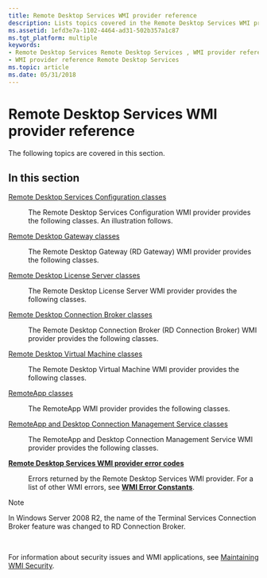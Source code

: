 ```yaml
---
title: Remote Desktop Services WMI provider reference
description: Lists topics covered in the Remote Desktop Services WMI provider reference section.
ms.assetid: 1efd3e7a-1102-4464-ad31-502b357a1c87
ms.tgt_platform: multiple
keywords:
- Remote Desktop Services Remote Desktop Services , WMI provider reference
- WMI provider reference Remote Desktop Services
ms.topic: article
ms.date: 05/31/2018
---
```


# Remote Desktop Services WMI provider reference

The following topics are covered in this section.

## In this section

<dl> <dt>

[Remote Desktop Services Configuration classes](terminal-services-configuration-classes.md)
</dt> <dd>

The Remote Desktop Services Configuration WMI provider provides the following classes. An illustration follows.

</dd> <dt>

[Remote Desktop Gateway classes](terminal-services-gateway-classes.md)
</dt> <dd>

The Remote Desktop Gateway (RD Gateway) WMI provider provides the following classes.

</dd> <dt>

[Remote Desktop License Server classes](terminal-services-license-server-classes.md)
</dt> <dd>

The Remote Desktop License Server WMI provider provides the following classes.

</dd> <dt>

[Remote Desktop Connection Broker classes](terminal-services-session-broker-classes.md)
</dt> <dd>

The Remote Desktop Connection Broker (RD Connection Broker) WMI provider provides the following classes.

</dd> <dt>

[Remote Desktop Virtual Machine classes](remote-desktop-virtual-machine-classes.md)
</dt> <dd>

The Remote Desktop Virtual Machine WMI provider provides the following classes.

</dd> <dt>

[RemoteApp classes](terminal-services-remoteapp-classes.md)
</dt> <dd>

The RemoteApp WMI provider provides the following classes.

</dd> <dt>

[RemoteApp and Desktop Connection Management Service classes](remoteapp-and-desktop-connection-management-service-classes.md)
</dt> <dd>

The RemoteApp and Desktop Connection Management Service WMI provider provides the following classes.

</dd> <dt>

[**Remote Desktop Services WMI provider error codes**](terminal-services-wmi-provider-error-codes.md)
</dt> <dd>

Errors returned by the Remote Desktop Services WMI provider. For a list of other WMI errors, see [**WMI Error Constants**](/windows/desktop/WmiSdk/wmi-error-constants).

</dd> </dl>

> [!Note]  
> In Windows Server 2008 R2, the name of the Terminal Services Connection Broker feature was changed to RD Connection Broker.

 

For information about security issues and WMI applications, see [Maintaining WMI Security](/windows/desktop/WmiSdk/maintaining-wmi-security).

 

 